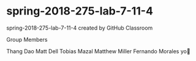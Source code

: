 # spring-2018-275-lab-7-11-4
spring-2018-275-lab-7-11-4 created by GitHub Classroom

Group Members

Thang Dao
Matt Dell
Tobias Mazal
Matthew Miller
Fernando Morales
yo